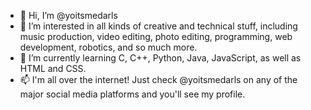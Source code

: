 - 👋 Hi, I’m @yoitsmedarls
- 👀 I’m interested in all kinds of creative and technical stuff, including music production, video editing, photo editing, programming, web development, robotics, and so much more.
- 🌱 I’m currently learning C, C++, Python, Java, JavaScript, as well as HTML and CSS.
- 📫 I'm all over the internet! Just check @yoitsmedarls on any of the major social media platforms and you'll see my profile.
